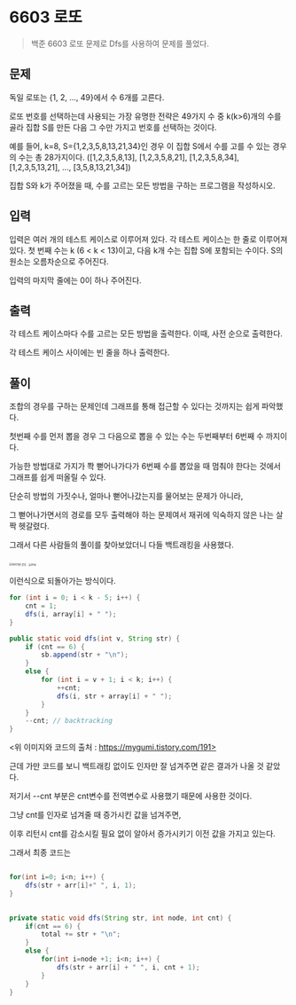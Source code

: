 # 6603 로또

> 백준 6603 로또 문제로 Dfs를 사용하여 문제를 풀었다.



## 문제

독일 로또는 {1, 2, ..., 49}에서 수 6개를 고른다.

로또 번호를 선택하는데 사용되는 가장 유명한 전략은 49가지 수 중 k(k>6)개의 수를 골라 집합 S를 만든 다음 그 수만 가지고 번호를 선택하는 것이다.

예를 들어, k=8, S={1,2,3,5,8,13,21,34}인 경우 이 집합 S에서 수를 고를 수 있는 경우의 수는 총 28가지이다. ([1,2,3,5,8,13], [1,2,3,5,8,21], [1,2,3,5,8,34], [1,2,3,5,13,21], ..., [3,5,8,13,21,34])

집합 S와 k가 주어졌을 때, 수를 고르는 모든 방법을 구하는 프로그램을 작성하시오.

## 입력

입력은 여러 개의 테스트 케이스로 이루어져 있다. 각 테스트 케이스는 한 줄로 이루어져 있다. 첫 번째 수는 k (6 < k < 13)이고, 다음 k개 수는 집합 S에 포함되는 수이다. S의 원소는 오름차순으로 주어진다.

입력의 마지막 줄에는 0이 하나 주어진다. 

## 출력

각 테스트 케이스마다 수를 고르는 모든 방법을 출력한다. 이때, 사전 순으로 출력한다.

각 테스트 케이스 사이에는 빈 줄을 하나 출력한다.



## 풀이

조합의 경우를 구하는 문제인데 그래프를 통해 접근할 수 있다는 것까지는 쉽게 파악했다.

첫번째 수를 먼저 뽑을 경우 그 다음으로 뽑을 수 있는 수는 두번째부터 6번째 수 까지이다.

가능한 방법대로 가지가 쫙 뻗어나가다가 6번째 수를 뽑았을 때 멈춰야 한다는 것에서 그래프를 쉽게 떠올릴 수 있다.



단순히 방법의 가짓수나, 얼마나 뻗어나갔는지를 물어보는 문제가 아니라,

그 뻗어나가면서의 경로를 모두 출력해야 하는 문제여서 재귀에 익숙하지 않은 나는 살짝 헷갈렸다.



그래서 다른 사람들의 풀이를 찾아보았더니 다들 백트래킹을 사용했다.



<img src="https://t1.daumcdn.net/cfile/tistory/2569A733598063D82C" alt="6603번 로또" style="zoom: 33%;" />

<img src="https://t1.daumcdn.net/cfile/tistory/241B5B33598063D91F" alt="img" style="zoom:33%;" />

이런식으로 되돌아가는 방식이다.

```JAVA
for (int i = 0; i < k - 5; i++) { 
    cnt = 1; 
    dfs(i, array[i] + " "); 
} 

public static void dfs(int v, String str) { 
    if (cnt == 6) { 
        sb.append(str + "\n");
    } 
    else { 
        for (int i = v + 1; i < k; i++) {
            ++cnt;
            dfs(i, str + array[i] + " ");
        } 
    } 
    --cnt; // backtracking 
}
```

<위 이미지와 코드의 출처 : https://mygumi.tistory.com/191>



근데 가만 코드를 보니 백트래킹 없이도 인자만 잘 넘겨주면 같은 결과가 나올 것 같았다.

저기서 --cnt 부분은 cnt변수를 전역변수로 사용했기 때문에 사용한 것이다.



그냥 cnt를 인자로 넘겨줄 때 증가시킨 값을 넘겨주면,

 이후 리턴시 cnt를 감소시킬 필요 없이 알아서 증가시키기 이전 값을 가지고 있는다. 



그래서 최종 코드는 

```java

for(int i=0; i<n; i++) {
    dfs(str + arr[i]+" ", i, 1);
}

	
private static void dfs(String str, int node, int cnt) {
    if(cnt == 6) {
        total += str + "\n";
    }
    else {       
        for(int i=node +1; i<n; i++) {				
            dfs(str + arr[i] + " ", i, cnt + 1);
        }
    }
}

```

